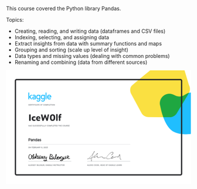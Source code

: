 This course covered the Python library Pandas.

Topics:
- Creating, reading, and writing data (dataframes and CSV files)
- Indexing, selecting, and assigning data
- Extract insights from data with summary functions and maps
- Grouping and sorting (scale up level of insight)
- Data types and missing values (dealing with common problems)
- Renaming and combining (data from different sources)

![alt text](https://github.com/IceW0lf/learning-portfolio/blob/main/Kaggle/04%20-%20Pandas/Certificate%20-%20Pandas.png)

